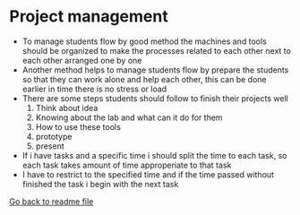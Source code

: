 # Project management

- To manage students flow by good method the machines and tools should be organized to make the processes related to each other next to each other arranged one by one
- Another method helps to manage students flow by prepare the students so that they can work alone and help each other, this can be done earlier in time there is no stress or load
- There are some steps students should follow to finish their projects well
  1. Think about idea
  2. Knowing about the lab and what can it do for them
  3. How to use these tools
  4. prototype
  5. present
- If i have tasks and a specific time i should split the time to each task, so each task takes amount of time approperiate to that task
- I have to restrict to the specified time and if the time passed without finished the task i begin with the next task


[Go back to readme file](readme.md)